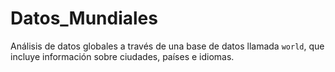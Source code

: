 # Datos_Mundiales
Análisis de datos globales a través de una base de datos llamada `world`, que incluye información sobre ciudades, países e idiomas.
